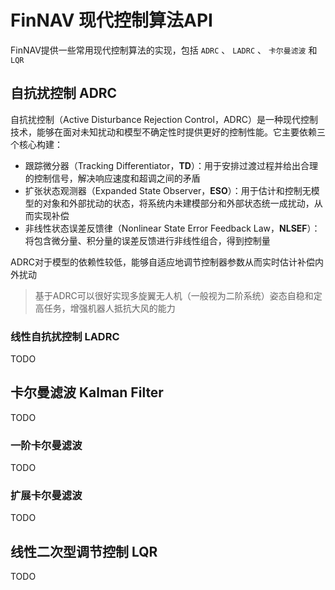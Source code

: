# FinNAV 现代控制算法API

FinNAV提供一些常用现代控制算法的实现，包括 `ADRC` 、 `LADRC` 、 `卡尔曼滤波` 和 `LQR` 

## 自抗扰控制 ADRC

自抗扰控制（Active Disturbance Rejection Control，ADRC）是一种现代控制技术，能够在面对未知扰动和模型不确定性时提供更好的控制性能。它主要依赖三个核心构建：

* 跟踪微分器（Tracking Differentiator，**TD**）：用于安排过渡过程并给出合理的控制信号，解决响应速度和超调之间的矛盾
* 扩张状态观测器（Expanded State Observer，**ESO**）：用于估计和控制无模型的对象和外部扰动的状态，将系统内未建模部分和外部状态统一成扰动，从而实现补偿
* 非线性状态误差反馈律（Nonlinear State Error Feedback Law，**NLSEF**）：将包含微分量、积分量的误差反馈进行非线性组合，得到控制量

ADRC对于模型的依赖性较低，能够自适应地调节控制器参数从而实时估计补偿内外扰动

> 基于ADRC可以很好实现多旋翼无人机（一般视为二阶系统）姿态自稳和定高任务，增强机器人抵抗大风的能力



### 线性自抗扰控制 LADRC

TODO

## 卡尔曼滤波 Kalman Filter

TODO

### 一阶卡尔曼滤波

TODO

### 扩展卡尔曼滤波

TODO

## 线性二次型调节控制 LQR

TODO